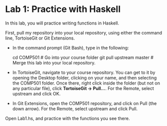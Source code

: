 # Lab 1: Practice with Haskell

In this lab, you will practice writing functions in Haskell.

First, pull my repository into your local repository, using either the command line, TortoiseGit or Git Extensions.

* In the command prompt (Git Bash), type in the following:

	cd COMP501 # Go into your course folder
	git pull upstream master # Merge this lab into your local repository.

* In TortoiseGit, navigate to your course repository. You can get to it by opening the Desktop folder, clicking on your name, and then selecting the COMP501 folder. Once there, right click inside the folder (but not on any particular file), click **TortoiseGit -> Pull...**. For the Remote, select upstream and click OK.

* In Git Extensions, open the COMP501 repository, and click on Pull (the down arrow). For the Remote, select upstream and click Pull.

Open Lab1.hs, and practice with the functions you see there.
